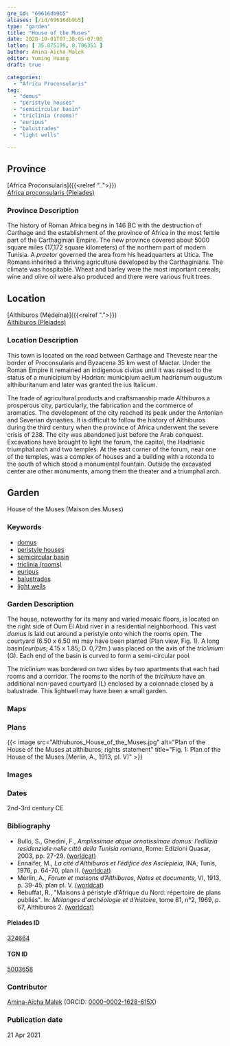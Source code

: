 ```yaml
---
gre_id: "69616db9b5"
aliases: [/id/69616db9b5]
type: "garden"
title: "House of the Muses"
date: 2020-10-01T07:38:05-07:00
latlon: [ 35.875199, 8.786351 ]
author: Amina-Aïcha Malek
editor: Yuming Huang
draft: true

categories:
  - "Africa Proconsularis"
tag:
  - "domus"
  - "peristyle houses"
  - "semicircular basin"
  - "triclinia (rooms)"
  - "euripus"
  - "balustrades"
  - "light wells"

---
```


## Province
[Africa Proconsularis]({{<relref "..">}}) \
[Africa proconsularis (Pleiades)](https://pleiades.stoa.org/places/991341)

### Province Description
The history of Roman Africa begins in 146 BC with the destruction of Carthage and the establishment of the province of Africa in the most fertile part of the Carthaginian Empire.  The new province covered about 5000 square miles (17,172 square kilometers) of the northern part of modern Tunisia.  A *praetor* governed the area from his headquarters at Utica.  The Romans inherited a thriving agriculture developed by the Carthaginians.  The climate was hospitable.  Wheat and barley were the most important cereals; wine and olive oil were also produced and there were various fruit trees.

## Location

[Althiburos (Médeïna)]({{<relref ".">}}) \
[Althiburos (Pleiades)](https://pleiades.stoa.org/places/324664)

### Location Description
This town is located on the road between Carthage and Theveste near the border of Proconsularis and Byzacena 35 km west of Mactar. Under the Roman Empire it remained an indigenous civitas until it was raised to the status of a municipium by Hadrian: municipium aelium hadrianum augustum althiburitanum and later was granted the ius Italicum.

The trade of agricultural products and craftsmanship made Althiburos a prosperous city, particularly, the fabrication and the commerce of aromatics. The development of the city reached its peak under the Antonian and Severian dynasties. It is difficult to follow the history of Althiburos during the third century when the province of Africa underwent the severe crisis of 238. The city was abandoned just before the Arab conquest.  Excavations have brought to light the forum, the capitol, the Hadrianic triumphal arch and two temples. At the east corner of the forum, near one of the temples, was a complex of houses and a building with a rotonda to the south of which stood a monumental fountain. Outside the excavated center are other monuments, among them the theater and a triumphal arch.

<!--## Sublocation-->

<!--
[AREA WITHIN LOCATION, LIKE “PALATINE HILL”](GEOREFERENCE LINK)
A sublocation is any area larger than an individual garden, but located within a location. I would always try to include a link to a controlled vocabulary here if possible. This ID may well be different from the Garden ID, e.g., Pompeii versus a Garden in one of the houses which has its own Pleiades ID.
-->

<!--### Sublocation Description-->

<!-- DESCRIPTION -->

## Garden
House of the Muses (Maison des Muses)

### Keywords
- [domus](http://vocab.getty.edu/page/aat/300005506)
- [peristyle houses](http://vocab.getty.edu/page/aat/300005452)
- [semicircular basin](#)
- [triclinia (rooms)](http://vocab.getty.edu/page/aat/300004359)
- [euripus](#)
- [balustrades](http://vocab.getty.edu/page/aat/300001989)
- [light wells](http://vocab.getty.edu/page/aat/300004321)

<!-- [urban villas](#) -->


### Garden Description
The house, noteworthy for its many and varied mosaic floors, is located on the right side of Oum El Abid river in a residential neighborhood. This vast *domus* is laid out around a peristyle onto which the rooms open. The courtyard (6.50 x 6.50 m) may have been planted (Plan view, Fig. 1).  A long basin(*euripus*; 4.15 x 1.85; D. 0,72m.) was placed on the axis of the *triclinium* (G). Each end of the basin is curved to form a semi-circular pool.

The *triclinium* was bordered on two sides by two apartments that each had rooms and a corridor. The rooms to the north of the *triclinium* have an additional non-paved courtyard (L) enclosed by a colonnade closed by a balustrade. This lightwell may have been a small garden.


### Maps

<!--
{{< image src="FILENAME" alt="ALT_TEXT" title="CAPTION" >}}
-->

### Plans
{{< image src="Althuburos_House_of_the_Muses.jpg" alt="Plan of the House of the Muses at althiburos; rights statement" title="Fig. 1: Plan of the House of the Muses (Merlin, A., 1913, pl. V)" >}}

### Images

<!--
{{< image src="FILENAME" alt="ALT_TEXT" title="CAPTION" >}}
-->

### Dates
2nd-3rd century CE

### Bibliography
- Bullo, S., Ghedini, F., *Amplissimae atque ornatissimae domus: l’edilizia residenziale nelle città della Tunisia romana*, Rome: Edizioni Quasar, 2003, pp. 27-29. [(worldcat)](http://www.worldcat.org/oclc/989088620)
- Ennaifer, M., *La cité d’Althiburos et l’édifice des Asclepieia*, INA, Tunis, 1976, p. 64-70, plan II. [(worldcat)](http://www.worldcat.org/oclc/963483765)
- Merlin, A., *Forum et maisons d’Althiburos, Notes et documents*, VI, 1913, p. 39-45, plan pl. V. [(worldcat)](http://www.worldcat.org/oclc/490070526)
- Rebuffat, R., "Maisons à péristyle d'Afrique du Nord: répertoire de plans publiés". In: *Mélanges d'archéologie et d'histoire*, tome 81, n°2, 1969, p. 67, Althiburos 2. [(worldcat)](http://www.worldcat.org/oclc/493279757)



<!--#### Periodo ID-->

<!-- [PERIODO_ID](https://pleiades.stoa.org/places/PLEIADES_ID) -->

#### Pleiades ID
[324664](https://pleiades.stoa.org/places/324664)

#### TGN ID
[5003658](http://vocab.getty.edu/page/tgn/5003658)

### Contributor
[Amina-Aïcha Malek](link) (ORCID: [0000-0002-1628-615X](https://orcid.org/0000-0002-1628-615X))

### Publication date

21 Apr 2021
<!--
### Related articles
[House of the Fishing Scene (Maison de la scène de pêche)]({{<relref "house_of_the_fishing_scene.md">}})
[Asclepeia Building (Edifice des Asclepeia)]({{<relref "asclepeia_building.md">}})
-->
